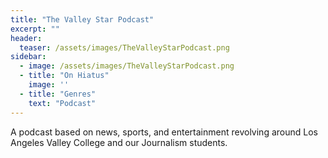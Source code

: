 ```yaml
---
title: "The Valley Star Podcast"
excerpt: ""
header:
  teaser: /assets/images/TheValleyStarPodcast.png
sidebar:
  - image: /assets/images/TheValleyStarPodcast.png
  - title: "On Hiatus"
    image: ''
  - title: "Genres"
    text: "Podcast"
---
```


A podcast based on news, sports, and entertainment revolving around Los Angeles Valley College and our Journalism students.
